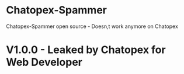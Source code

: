 # Chatopex-Spammer
Chatopex-Spammer open source - Doesn,t work anymore on Chatopex 

# V1.0.0 - Leaked by Chatopex for Web Developer
